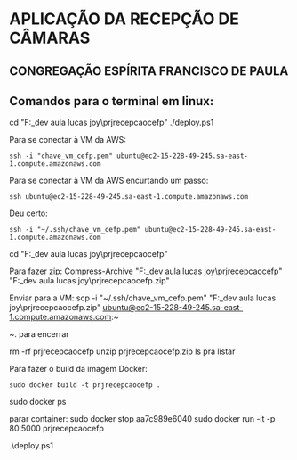 # APLICAÇÃO DA RECEPÇÃO DE CÂMARAS 
## CONGREGAÇÃO ESPÍRITA FRANCISCO DE PAULA

## Comandos para o terminal em linux:




cd "F:\_dev aula lucas joy\prjrecepcaocefp"
./deploy.ps1



Para se conectar à VM da AWS:
```
ssh -i "chave_vm_cefp.pem" ubuntu@ec2-15-228-49-245.sa-east-1.compute.amazonaws.com
```

Para  se conectar à VM da AWS encurtando um passo: 
```
ssh ubuntu@ec2-15-228-49-245.sa-east-1.compute.amazonaws.com
```
Deu certo:
```
ssh -i "~/.ssh/chave_vm_cefp.pem" ubuntu@ec2-15-228-49-245.sa-east-1.compute.amazonaws.com
```


cd "F:\_dev aula lucas joy\prjrecepcaocefp"

Para fazer zip:
Compress-Archive "F:\_dev aula lucas joy\prjrecepcaocefp" "F:\_dev aula lucas joy\prjrecepcaocefp.zip" 

Enviar para a VM:
scp -i "~/.ssh/chave_vm_cefp.pem" "F:\_dev aula lucas joy\prjrecepcaocefp.zip" ubuntu@ec2-15-228-49-245.sa-east-1.compute.amazonaws.com:~

~. para encerrar

rm -rf prjrecepcaocefp
unzip prjrecepcaocefp.zip
ls pra listar

Para fazer o build da imagem Docker:
```
sudo docker build -t prjrecepcaocefp .
```
sudo docker ps

parar container:
 sudo docker stop aa7c989e6040
 sudo docker run -it -p 80:5000 prjrecepcaocefp

 .\deploy.ps1